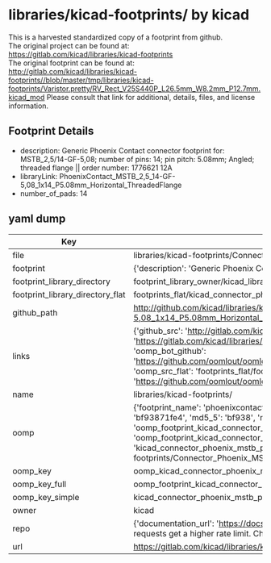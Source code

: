 # libraries/kicad-footprints/ by kicad  
This is a harvested standardized copy of a footprint from github.  
The original project can be found at:  
https://gitlab.com/kicad/libraries/kicad-footprints  
The original footprint can be found at:
http://gitlab.com/kicad/libraries/kicad-footprints//blob/master/tmp/libraries/kicad-footprints/Varistor.pretty/RV_Rect_V25S440P_L26.5mm_W8.2mm_P12.7mm.kicad_mod
Please consult that link for additional, details, files, and license information.  
## Footprint Details
* description: Generic Phoenix Contact connector footprint for: MSTB_2,5/14-GF-5,08; number of pins: 14; pin pitch: 5.08mm; Angled; threaded flange || order number: 1776621 12A  
* libraryLink: PhoenixContact_MSTB_2,5_14-GF-5,08_1x14_P5.08mm_Horizontal_ThreadedFlange  
* number_of_pads: 14  
## yaml dump  
| Key | Value |  
| --- | --- |  
| file | libraries/kicad-footprints/Connector_Phoenix_MSTB.pretty/PhoenixContact_MSTB_2,5_14-GF-5,08_1x14_P5.08mm_Horizontal_ThreadedFlange.kicad_mod |  
| footprint | {'description': 'Generic Phoenix Contact connector footprint for: MSTB_2,5/14-GF-5,08; number of pins: 14; pin pitch: 5.08mm; Angled; threaded flange || order number: 1776621 12A', 'libraryLink': 'PhoenixContact_MSTB_2,5_14-GF-5,08_1x14_P5.08mm_Horizontal_ThreadedFlange', 'number_of_pads': 14} |  
| footprint_library_directory | footprint_library_owner/kicad_libraries/kicad-footprints/ |  
| footprint_library_directory_flat | footprints_flat/kicad_connector_phoenix_mstb_phoenixcontact_mstb_2,5_14_gf_5,08_1x14_p5_08mm_horizontal_threadedflange/working |  
| github_path | http://github.com/kicad/libraries/kicad-footprints//blob/master/tmp/libraries/kicad-footprints/Connector_Phoenix_MSTB.pretty/PhoenixContact_MSTB_2,5_14-GF-5,08_1x14_P5.08mm_Horizontal_ThreadedFlange.kicad_mod |  
| links | {'github_src': 'http://gitlab.com/kicad/libraries/kicad-footprints//blob/master/tmp/libraries/kicad-footprints/Varistor.pretty/RV_Rect_V25S440P_L26.5mm_W8.2mm_P12.7mm.kicad_mod', 'github_src_repo': 'https://gitlab.com/kicad/libraries/kicad-footprints', 'oomp_bot': 'footprints/kicad_connector_phoenix_mstb_phoenixcontact_mstb_2,5_14_gf_5,08_1x14_p5_08mm_horizontal_threadedflange/working', 'oomp_bot_github': 'https://github.com/oomlout/oomlout_oomp_footprint_bot/tree/main/footprints/kicad_connector_phoenix_mstb_phoenixcontact_mstb_2,5_14_gf_5,08_1x14_p5_08mm_horizontal_threadedflange/working', 'oomp_src_flat': 'footprints_flat/footprints_flat/kicad_connector_phoenix_mstb_phoenixcontact_mstb_2,5_14_gf_5,08_1x14_p5_08mm_horizontal_threadedflange/working', 'oomp_src_flat_github': 'https://github.com/oomlout/oomlout_oomp_footprint_src/tree/main/footprints_flat/kicad_connector_phoenix_mstb_phoenixcontact_mstb_2,5_14_gf_5,08_1x14_p5_08mm_horizontal_threadedflange/working'} |  
| name | libraries/kicad-footprints/ |  
| oomp | {'footprint_name': 'phoenixcontact_mstb_2,5_14_gf_5,08_1x14_p5_08mm_horizontal_threadedflange', 'library_name': 'connector_phoenix_mstb', 'md5': 'bf93871fe4edf49de1348ef468bbf5ff', 'md5_10': 'bf93871fe4', 'md5_5': 'bf938', 'md5_6': 'bf9387', 'oomp_key': 'oomp_kicad_connector_phoenix_mstb_phoenixcontact_mstb_2,5_14_gf_5,08_1x14_p5_08mm_horizontal_threadedflange', 'oomp_key_extra': 'oomp_footprint_kicad_connector_phoenix_mstb_phoenixcontact_mstb_2,5_14_gf_5,08_1x14_p5_08mm_horizontal_threadedflange', 'oomp_key_full': 'oomp_footprint_kicad_connector_phoenix_mstb_phoenixcontact_mstb_2,5_14_gf_5,08_1x14_p5_08mm_horizontal_threadedflange_bf9387', 'oomp_key_simple': 'kicad_connector_phoenix_mstb_phoenixcontact_mstb_2,5_14_gf_5,08_1x14_p5_08mm_horizontal_threadedflange', 'original_filename': 'libraries/kicad-footprints/Connector_Phoenix_MSTB.pretty/PhoenixContact_MSTB_2,5_14-GF-5,08_1x14_P5.08mm_Horizontal_ThreadedFlange.kicad_mod', 'owner_name': 'kicad'} |  
| oomp_key | oomp_kicad_connector_phoenix_mstb_phoenixcontact_mstb_2,5_14_gf_5,08_1x14_p5_08mm_horizontal_threadedflange |  
| oomp_key_full | oomp_footprint_kicad_connector_phoenix_mstb_phoenixcontact_mstb_2,5_14_gf_5,08_1x14_p5_08mm_horizontal_threadedflange |  
| oomp_key_simple | kicad_connector_phoenix_mstb_phoenixcontact_mstb_2,5_14_gf_5,08_1x14_p5_08mm_horizontal_threadedflange |  
| owner | kicad |  
| repo | {'documentation_url': 'https://docs.github.com/rest/overview/resources-in-the-rest-api#rate-limiting', 'message': "API rate limit exceeded for 84.66.173.59. (But here's the good news: Authenticated requests get a higher rate limit. Check out the documentation for more details.)"} |  
| url | https://gitlab.com/kicad/libraries/kicad-footprints |  

